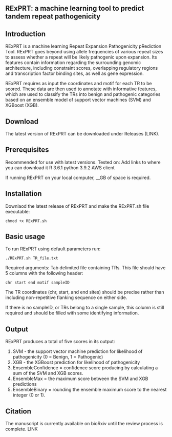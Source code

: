 ## RExPRT: a machine learning tool to predict tandem repeat pathogenicity

## Introduction

RExPRT is a machine learning Repeat Expansion Pathogenicity pRediction Tool. RExPRT goes beyond using allele frequencies of various repeat sizes to assess whether a repeat will be likely pathogenic upon expansion. Its features contain information regarding the surrounding genomic architecture, including constraint scores, overlapping regulatory regions and transcription factor binding sites, as well as gene expression. 

RExPRT requires as input the coordinates and motif for each TR to be scored. These data are then used to annotate with informative features, which are used to classify the TRs into benign and pathogenic categories based on an ensemble model of support vector machines (SVM) and XGBoost (XGB). 


## Download

The latest version of RExPRT can be downloaded under Releases (LINK).


## Prerequisites

Recommended for use with latest versions. Tested on:
Add links to where you can download it
R 3.6.1
python 3.9.2
AWS client

If running RExPRT on your local computer, __GB of space is required.

## Installation

Downlaod the latest release of RExPRT and make the RExPRT.sh file executable:

```
chmod +x RExPRT.sh
```

## Basic usage

To run RExPRT using default parameters run:

```
./RExPRT.sh TR_file.txt

```

Required arguments:
Tab delimited file containing TRs. This file should have 5 columns with the following header:

```
chr start end motif sampleID

```

The TR coordinates (chr, start, and end sites) should be precise rather than including non-repetitive flanking sequence on either side.

If there is no sampleID, or TRs belong to a single sample, this column is still required and should be filled with some identifying information. 


## Output
RExPRT produces a total of five scores in its output:
1. SVM - the support vector machine prediction for likelihood of pathogenicity (0 = Benign, 1 = Pathogenic)
2. XGB - the XGBoost prediction for likelihood of pathogenicity
3. EnsembleConfidence = confidence score producing by calculating a sum of the SVM and XGB scores.
5. EnsembleMax = the maximum score between the SVM and XGB predictions
4. EnsembleBinary = rounding the ensemble maximum score to the nearest integer (0 or 1).


## Citation
The manuscript is currently available on bioRxiv until the review process is complete.
LINK
